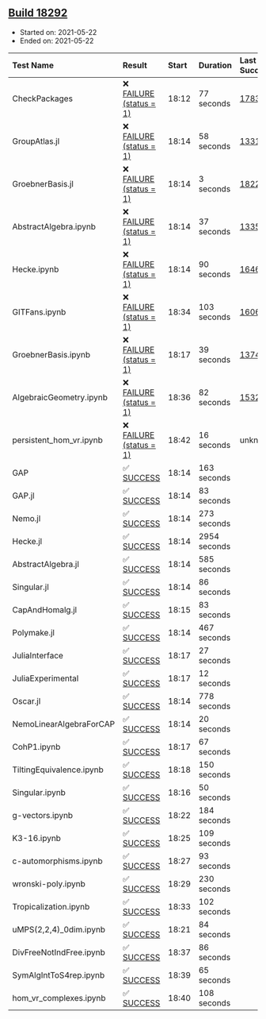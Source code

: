 ## [Build 18292](https://oscarci.mathematik.uni-kl.de/job/oscar/18292/)

* Started on: 2021-05-22
* Ended on: 2021-05-22

| Test Name    | Result | Start | Duration | Last Success | First Failure |
|:-------------|:-------|:------|:---------|:-------------|:--------------|
| CheckPackages | ❌ [FAILURE (status = 1)](https://oscarci.mathematik.uni-kl.de/job/oscar/18292/artifact/logs/build-18292/CheckPackages.log) | 18:12 | 77 seconds | [17832](https://oscarci.mathematik.uni-kl.de/job/oscar/17832/) | [17833](https://oscarci.mathematik.uni-kl.de/job/oscar/17833/) |
| GroupAtlas.jl | ❌ [FAILURE (status = 1)](https://oscarci.mathematik.uni-kl.de/job/oscar/18292/artifact/logs/build-18292/GroupAtlas.jl.log) | 18:14 | 58 seconds | [13311](https://oscarci.mathematik.uni-kl.de/job/oscar/13311/) | [13312](https://oscarci.mathematik.uni-kl.de/job/oscar/13312/) |
| GroebnerBasis.jl | ❌ [FAILURE (status = 1)](https://oscarci.mathematik.uni-kl.de/job/oscar/18292/artifact/logs/build-18292/GroebnerBasis.jl.log) | 18:14 | 3 seconds | [18228](https://oscarci.mathematik.uni-kl.de/job/oscar/18228/) | [18229](https://oscarci.mathematik.uni-kl.de/job/oscar/18229/) |
| AbstractAlgebra.ipynb | ❌ [FAILURE (status = 1)](https://oscarci.mathematik.uni-kl.de/job/oscar/18292/artifact/logs/build-18292/AbstractAlgebra.ipynb.log) | 18:14 | 37 seconds | [13355](https://oscarci.mathematik.uni-kl.de/job/oscar/13355/) | [13356](https://oscarci.mathematik.uni-kl.de/job/oscar/13356/) |
| Hecke.ipynb | ❌ [FAILURE (status = 1)](https://oscarci.mathematik.uni-kl.de/job/oscar/18292/artifact/logs/build-18292/Hecke.ipynb.log) | 18:14 | 90 seconds | [16463](https://oscarci.mathematik.uni-kl.de/job/oscar/16463/) | [16464](https://oscarci.mathematik.uni-kl.de/job/oscar/16464/) |
| GITFans.ipynb | ❌ [FAILURE (status = 1)](https://oscarci.mathematik.uni-kl.de/job/oscar/18292/artifact/logs/build-18292/GITFans.ipynb.log) | 18:34 | 103 seconds | [16068](https://oscarci.mathematik.uni-kl.de/job/oscar/16068/) | [16069](https://oscarci.mathematik.uni-kl.de/job/oscar/16069/) |
| GroebnerBasis.ipynb | ❌ [FAILURE (status = 1)](https://oscarci.mathematik.uni-kl.de/job/oscar/18292/artifact/logs/build-18292/GroebnerBasis.ipynb.log) | 18:17 | 39 seconds | [13748](https://oscarci.mathematik.uni-kl.de/job/oscar/13748/) | [13749](https://oscarci.mathematik.uni-kl.de/job/oscar/13749/) |
| AlgebraicGeometry.ipynb | ❌ [FAILURE (status = 1)](https://oscarci.mathematik.uni-kl.de/job/oscar/18292/artifact/logs/build-18292/AlgebraicGeometry.ipynb.log) | 18:36 | 82 seconds | [15322](https://oscarci.mathematik.uni-kl.de/job/oscar/15322/) | [15323](https://oscarci.mathematik.uni-kl.de/job/oscar/15323/) |
| persistent_hom_vr.ipynb | ❌ [FAILURE (status = 1)](https://oscarci.mathematik.uni-kl.de/job/oscar/18292/artifact/logs/build-18292/persistent_hom_vr.ipynb.log) | 18:42 | 16 seconds | unknown | unknown |
| GAP | ✅ [SUCCESS](https://oscarci.mathematik.uni-kl.de/job/oscar/18292/artifact/logs/build-18292/GAP.log) | 18:14 | 163 seconds |  |  |
| GAP.jl | ✅ [SUCCESS](https://oscarci.mathematik.uni-kl.de/job/oscar/18292/artifact/logs/build-18292/GAP.jl.log) | 18:14 | 83 seconds |  |  |
| Nemo.jl | ✅ [SUCCESS](https://oscarci.mathematik.uni-kl.de/job/oscar/18292/artifact/logs/build-18292/Nemo.jl.log) | 18:14 | 273 seconds |  |  |
| Hecke.jl | ✅ [SUCCESS](https://oscarci.mathematik.uni-kl.de/job/oscar/18292/artifact/logs/build-18292/Hecke.jl.log) | 18:14 | 2954 seconds |  |  |
| AbstractAlgebra.jl | ✅ [SUCCESS](https://oscarci.mathematik.uni-kl.de/job/oscar/18292/artifact/logs/build-18292/AbstractAlgebra.jl.log) | 18:14 | 585 seconds |  |  |
| Singular.jl | ✅ [SUCCESS](https://oscarci.mathematik.uni-kl.de/job/oscar/18292/artifact/logs/build-18292/Singular.jl.log) | 18:14 | 86 seconds |  |  |
| CapAndHomalg.jl | ✅ [SUCCESS](https://oscarci.mathematik.uni-kl.de/job/oscar/18292/artifact/logs/build-18292/CapAndHomalg.jl.log) | 18:15 | 83 seconds |  |  |
| Polymake.jl | ✅ [SUCCESS](https://oscarci.mathematik.uni-kl.de/job/oscar/18292/artifact/logs/build-18292/Polymake.jl.log) | 18:14 | 467 seconds |  |  |
| JuliaInterface | ✅ [SUCCESS](https://oscarci.mathematik.uni-kl.de/job/oscar/18292/artifact/logs/build-18292/JuliaInterface.log) | 18:17 | 27 seconds |  |  |
| JuliaExperimental | ✅ [SUCCESS](https://oscarci.mathematik.uni-kl.de/job/oscar/18292/artifact/logs/build-18292/JuliaExperimental.log) | 18:17 | 12 seconds |  |  |
| Oscar.jl | ✅ [SUCCESS](https://oscarci.mathematik.uni-kl.de/job/oscar/18292/artifact/logs/build-18292/Oscar.jl.log) | 18:14 | 778 seconds |  |  |
| NemoLinearAlgebraForCAP | ✅ [SUCCESS](https://oscarci.mathematik.uni-kl.de/job/oscar/18292/artifact/logs/build-18292/NemoLinearAlgebraForCAP.log) | 18:14 | 20 seconds |  |  |
| CohP1.ipynb | ✅ [SUCCESS](https://oscarci.mathematik.uni-kl.de/job/oscar/18292/artifact/logs/build-18292/CohP1.ipynb.log) | 18:17 | 67 seconds |  |  |
| TiltingEquivalence.ipynb | ✅ [SUCCESS](https://oscarci.mathematik.uni-kl.de/job/oscar/18292/artifact/logs/build-18292/TiltingEquivalence.ipynb.log) | 18:18 | 150 seconds |  |  |
| Singular.ipynb | ✅ [SUCCESS](https://oscarci.mathematik.uni-kl.de/job/oscar/18292/artifact/logs/build-18292/Singular.ipynb.log) | 18:16 | 50 seconds |  |  |
| g-vectors.ipynb | ✅ [SUCCESS](https://oscarci.mathematik.uni-kl.de/job/oscar/18292/artifact/logs/build-18292/g-vectors.ipynb.log) | 18:22 | 184 seconds |  |  |
| K3-16.ipynb | ✅ [SUCCESS](https://oscarci.mathematik.uni-kl.de/job/oscar/18292/artifact/logs/build-18292/K3-16.ipynb.log) | 18:25 | 109 seconds |  |  |
| c-automorphisms.ipynb | ✅ [SUCCESS](https://oscarci.mathematik.uni-kl.de/job/oscar/18292/artifact/logs/build-18292/c-automorphisms.ipynb.log) | 18:27 | 93 seconds |  |  |
| wronski-poly.ipynb | ✅ [SUCCESS](https://oscarci.mathematik.uni-kl.de/job/oscar/18292/artifact/logs/build-18292/wronski-poly.ipynb.log) | 18:29 | 230 seconds |  |  |
| Tropicalization.ipynb | ✅ [SUCCESS](https://oscarci.mathematik.uni-kl.de/job/oscar/18292/artifact/logs/build-18292/Tropicalization.ipynb.log) | 18:33 | 102 seconds |  |  |
| uMPS(2,2,4)_0dim.ipynb | ✅ [SUCCESS](https://oscarci.mathematik.uni-kl.de/job/oscar/18292/artifact/logs/build-18292/uMPS-2-2-4-_0dim.ipynb.log) | 18:21 | 84 seconds |  |  |
| DivFreeNotIndFree.ipynb | ✅ [SUCCESS](https://oscarci.mathematik.uni-kl.de/job/oscar/18292/artifact/logs/build-18292/DivFreeNotIndFree.ipynb.log) | 18:37 | 86 seconds |  |  |
| SymAlgIntToS4rep.ipynb | ✅ [SUCCESS](https://oscarci.mathematik.uni-kl.de/job/oscar/18292/artifact/logs/build-18292/SymAlgIntToS4rep.ipynb.log) | 18:39 | 65 seconds |  |  |
| hom_vr_complexes.ipynb | ✅ [SUCCESS](https://oscarci.mathematik.uni-kl.de/job/oscar/18292/artifact/logs/build-18292/hom_vr_complexes.ipynb.log) | 18:40 | 108 seconds |  |  |
